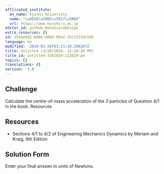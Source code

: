 ```yaml
---
affiliated_institute:
  en_name: Kyushu University
  name: "\u4E5D\u5DDE\u5927\u5B66"
  url: https://www.kyushu-u.ac.jp
editor_id: github.NanoScaleDesign
extra_resources: {}
id: 15dae042-098e-4860-9642-35c7232dc59b
language: en
modified: '2019-03-26T03:23:10.296347Z'
title: Untitled (3/26/2019, 12:20:29 PM)
title_id: untitled-3262019-122029-pm
topics: []
translations: {}
version: '1.0'
---
```


## Challenge
Calculate the centre-of-mass acceleration of the 3 particles of Question 4/1 in the book.
Resources


## Resources
- Sections 4/1 to 4/2 of Engineering Mechanics Dynamics by Meriam and Kraig, 6th Edition


## Solution Form

Enter your final answer in units of Newtons.
